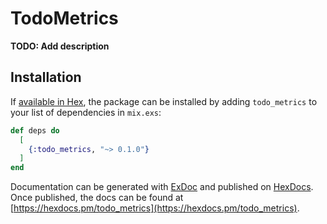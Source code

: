 # TodoMetrics

**TODO: Add description**

## Installation

If [available in Hex](https://hex.pm/docs/publish), the package can be installed
by adding `todo_metrics` to your list of dependencies in `mix.exs`:

```elixir
def deps do
  [
    {:todo_metrics, "~> 0.1.0"}
  ]
end
```

Documentation can be generated with [ExDoc](https://github.com/elixir-lang/ex_doc)
and published on [HexDocs](https://hexdocs.pm). Once published, the docs can
be found at [https://hexdocs.pm/todo_metrics](https://hexdocs.pm/todo_metrics).

